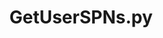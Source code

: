 ---
layout: tag-list
type: tag
title: GetUserSPNs.py
slug: GetUserSPNs.py
category: Blog
sidebar: false
description: >
     Certificacion.
---